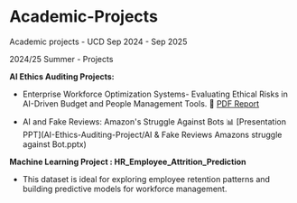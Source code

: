 # Academic-Projects
Academic projects - UCD Sep 2024 - Sep 2025

2024/25 Summer - Projects

**AI Ethics Auditing Projects:**
- Enterprise Workforce Optimization Systems- Evaluating Ethical Risks in AI-Driven Budget and People Management Tools. 📄 [PDF Report](files/report.pdf)

- AI and Fake Reviews: Amazon's Struggle Against Bots 📊 [Presentation PPT](AI-Ethics-Auditing-Project/AI & Fake Reviews Amazons struggle against Bot.pptx)

**Machine Learning Project :  HR_Employee_Attrition_Prediction**
- This dataset is ideal for exploring employee retention patterns and building predictive models for workforce management.

